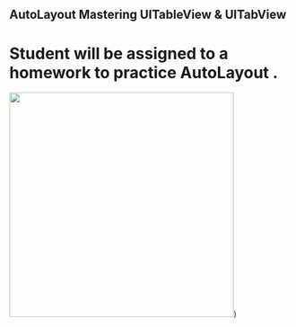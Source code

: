 ## AutoLayout Mastering UITableView & UITabView
# Student will be assigned to a homework to practice AutoLayout . 



<img src = https://user-images.githubusercontent.com/34104180/141259611-dfe3b672-6f70-43e8-a92a-53b500c0a107.PNG width="400" hieght="400" />)





